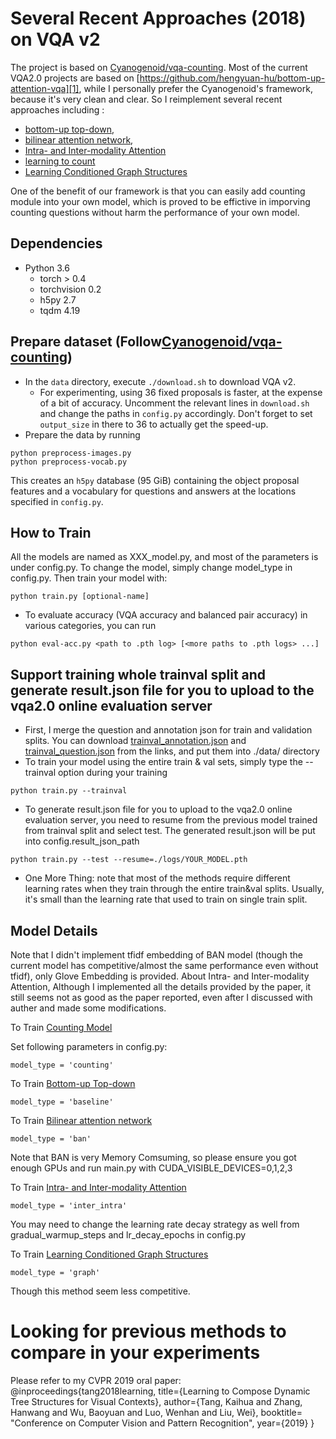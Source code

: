 # Several Recent Approaches (2018) on VQA v2

The project is based on [Cyanogenoid/vqa-counting][0]. Most of the current VQA2.0 projects are based on [https://github.com/hengyuan-hu/bottom-up-attention-vqa][1], while I personally prefer the Cyanogenoid's framework, because it's very clean and clear. So I reimplement several recent approaches including :
- [bottom-up top-down][2], 
- [bilinear attention network][3], 
- [Intra- and Inter-modality Attention][4] 
- [learning to count][5]
- [Learning Conditioned Graph Structures][6]

One of the benefit of our framework is that you can easily add counting module into your own model, which is proved to be effictive in imporving counting questions without harm the performance of your own model. 

## Dependencies

- Python 3.6
  - torch > 0.4
  - torchvision 0.2
  - h5py 2.7
  - tqdm 4.19

## Prepare dataset (Follow[Cyanogenoid/vqa-counting][0])
- In the `data` directory, execute `./download.sh` to download VQA v2.
  - For experimenting, using 36 fixed proposals is faster, at the expense of a bit of accuracy. Uncomment the relevant lines in `download.sh` and change the paths in `config.py` accordingly. Don't forget to set `output_size` in there to 36 to actually get the speed-up.
- Prepare the data by running
```
python preprocess-images.py
python preprocess-vocab.py
```
This creates an `h5py` database (95 GiB) containing the object proposal features and a vocabulary for questions and answers at the locations specified in `config.py`.

## How to Train

All the models are named as XXX_model.py, and most of the parameters is under config.py. To change the model, simply change model_type in config.py. Then train your model with:
```
python train.py [optional-name]
```
- To evaluate accuracy (VQA accuracy and balanced pair accuracy) in various categories, you can run
```
python eval-acc.py <path to .pth log> [<more paths to .pth logs> ...]
``` 

## Support training whole trainval split and generate result.json file for you to upload to the vqa2.0 online evaluation server

- First, I merge the question and annotation json for train and validation splits. You can download [trainval_annotation.json][7] and [trainval_question.json][8] from the links, and put them into ./data/ directory
- To train your model using the entire train & val sets, simply type the --trainval option during your training
```
python train.py --trainval
```
- To generate result.json file for you to upload to the vqa2.0 online evaluation server, you need to resume from the previous model trained from trainval split and select test. The generated result.json will be put into config.result_json_path
```
python train.py --test --resume=./logs/YOUR_MODEL.pth
```
- One More Thing: note that most of the methods require different learning rates when they train through the entire train&val splits. Usually, it's small than the learning rate that used to train on single train split.

## Model Details

Note that I didn't implement tfidf embedding of BAN model (though the current model has competitive/almost the same performance even without tfidf), only Glove Embedding is provided. About Intra- and Inter-modality Attention, Although I implemented all the details provided by the paper, it still seems not as good as the paper reported, even after I discussed with auther and made some modifications.

To Train [Counting Model][5]

Set following parameters in config.py:
```
model_type = 'counting'
```

To Train [Bottom-up Top-down][2]
```
model_type = 'baseline' 
```

To Train [Bilinear attention network][3]
```
model_type = 'ban' 
```
Note that BAN is very Memory Comsuming, so please ensure you got enough GPUs and run main.py with CUDA_VISIBLE_DEVICES=0,1,2,3

To Train [Intra- and Inter-modality Attention][4]
```
model_type = 'inter_intra' 
```
You may need to change the learning rate decay strategy as well from gradual_warmup_steps and lr_decay_epochs in config.py 

To Train [Learning Conditioned Graph Structures][6]
```
model_type = 'graph' 
```
Though this method seem less competitive. 

# Looking for previous methods to compare in your experiments
Please refer to my CVPR 2019 oral paper:
@inproceedings{tang2018learning,
  title={Learning to Compose Dynamic Tree Structures for Visual Contexts},
  author={Tang, Kaihua and Zhang, Hanwang and Wu, Baoyuan and Luo, Wenhan and Liu, Wei},
  booktitle= "Conference on Computer Vision and Pattern Recognition",
  year={2019}
}

[0]: https://github.com/Cyanogenoid/vqa-counting
[1]: https://github.com/hengyuan-hu/bottom-up-attention-vqa
[2]: https://arxiv.org/abs/1707.07998
[3]: https://arxiv.org/abs/1805.07932
[4]: https://arxiv.org/abs/1812.05252
[5]: https://arxiv.org/abs/1802.05766
[6]: https://arxiv.org/abs/1806.07243
[7]: https://onedrive.live.com/embed?cid=22376FFAD72C4B64&resid=22376FFAD72C4B64%21768236&authkey=AHGPar-chbF0PuI
[8]: https://onedrive.live.com/embed?cid=22376FFAD72C4B64&resid=22376FFAD72C4B64%21768235&authkey=AJTII83FKtUN258
